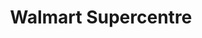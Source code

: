 ---
title: "Walmart Supercentre"
url: /richmond-hill/walmart-supercentre-silver-linden-drive/
shop: Supermarkt
---